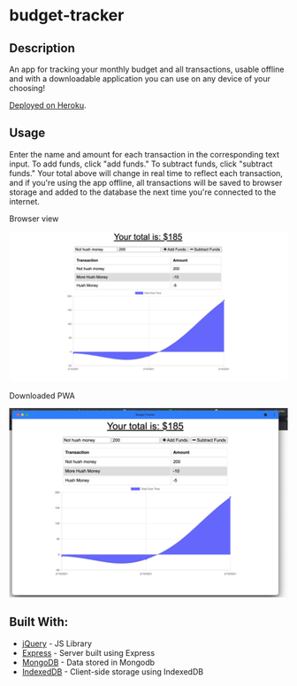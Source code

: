 # budget-tracker


## Description

An app for tracking your monthly budget and all transactions, usable offline and with a downloadable application you can use on any device of your choosing!

[Deployed on Heroku](https://budget-pal.herokuapp.com/).

## Usage


Enter the name and amount for each transaction in the corresponding text input. To add funds, click "add funds." To subtract funds, click "subtract funds." Your total above will change in real time to reflect each transaction, and if you're using the app offline, all transactions will be saved to browser storage and added to the database the next time you're connected to the internet.


Browser view

![Browser View](/images/browser.png?raw=true "Browser")

Downloaded PWA

![Downloaded PWA](/images/pwa.png?raw=true "Downloaded PWA")



## Built With:

* [jQuery](https://jquery.com/) - JS Library
* [Express](https://www.npmjs.com/package/express) - Server built using Express
* [MongoDB](https://www.mongodb.com/) - Data stored in Mongodb
* [IndexedDB](https://developer.mozilla.org/en-US/docs/Web/API/IndexedDB_API) - Client-side storage using IndexedDB

